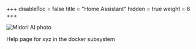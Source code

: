 +++
disableToc = false
title = "Home Assistant"
hidden = true
weight = 6
+++

![Midori AI photo](https://tea-cup.midori-ai.xyz/download/Midori_subsystem_x_ha.png)

Help page for xyz in the docker subsystem